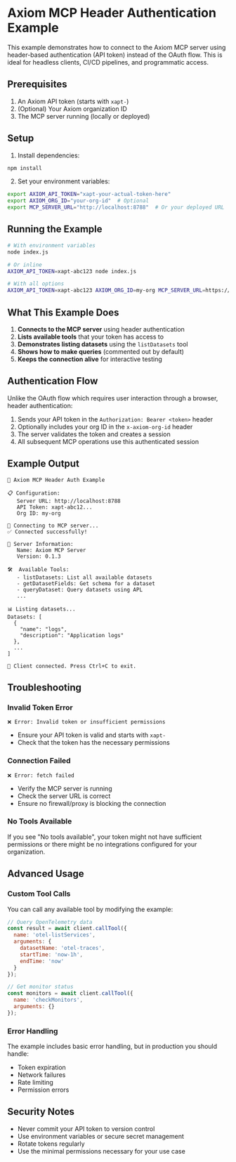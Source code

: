 # Axiom MCP Header Authentication Example

This example demonstrates how to connect to the Axiom MCP server using header-based authentication (API token) instead of the OAuth flow. This is ideal for headless clients, CI/CD pipelines, and programmatic access.

## Prerequisites

1. An Axiom API token (starts with `xapt-`)
2. (Optional) Your Axiom organization ID
3. The MCP server running (locally or deployed)

## Setup

1. Install dependencies:
```bash
npm install
```

2. Set your environment variables:
```bash
export AXIOM_API_TOKEN="xapt-your-actual-token-here"
export AXIOM_ORG_ID="your-org-id"  # Optional
export MCP_SERVER_URL="http://localhost:8788"  # Or your deployed URL
```

## Running the Example

```bash
# With environment variables
node index.js

# Or inline
AXIOM_API_TOKEN=xapt-abc123 node index.js

# With all options
AXIOM_API_TOKEN=xapt-abc123 AXIOM_ORG_ID=my-org MCP_SERVER_URL=https://mcp.axiom.co node index.js
```

## What This Example Does

1. **Connects to the MCP server** using header authentication
2. **Lists available tools** that your token has access to
3. **Demonstrates listing datasets** using the `listDatasets` tool
4. **Shows how to make queries** (commented out by default)
5. **Keeps the connection alive** for interactive testing

## Authentication Flow

Unlike the OAuth flow which requires user interaction through a browser, header authentication:

1. Sends your API token in the `Authorization: Bearer <token>` header
2. Optionally includes your org ID in the `x-axiom-org-id` header
3. The server validates the token and creates a session
4. All subsequent MCP operations use this authenticated session

## Example Output

```
🚀 Axiom MCP Header Auth Example

📋 Configuration:
   Server URL: http://localhost:8788
   API Token: xapt-abc12...
   Org ID: my-org

🔌 Connecting to MCP server...
✅ Connected successfully!

📡 Server Information:
   Name: Axiom MCP Server
   Version: 0.1.3

🛠️  Available Tools:
   - listDatasets: List all available datasets
   - getDatasetFields: Get schema for a dataset
   - queryDataset: Query datasets using APL
   ...

📊 Listing datasets...
Datasets: [
  {
    "name": "logs",
    "description": "Application logs"
  },
  ...
]

🎯 Client connected. Press Ctrl+C to exit.
```

## Troubleshooting

### Invalid Token Error
```
❌ Error: Invalid token or insufficient permissions
```
- Ensure your API token is valid and starts with `xapt-`
- Check that the token has the necessary permissions

### Connection Failed
```
❌ Error: fetch failed
```
- Verify the MCP server is running
- Check the server URL is correct
- Ensure no firewall/proxy is blocking the connection

### No Tools Available
If you see "No tools available", your token might not have sufficient permissions or there might be no integrations configured for your organization.

## Advanced Usage

### Custom Tool Calls

You can call any available tool by modifying the example:

```javascript
// Query OpenTelemetry data
const result = await client.callTool({
  name: 'otel-listServices',
  arguments: {
    datasetName: 'otel-traces',
    startTime: 'now-1h',
    endTime: 'now'
  }
});

// Get monitor status
const monitors = await client.callTool({
  name: 'checkMonitors',
  arguments: {}
});
```

### Error Handling

The example includes basic error handling, but in production you should handle:
- Token expiration
- Network failures
- Rate limiting
- Permission errors

## Security Notes

- Never commit your API token to version control
- Use environment variables or secure secret management
- Rotate tokens regularly
- Use the minimal permissions necessary for your use case